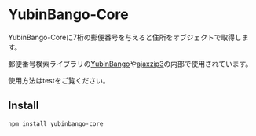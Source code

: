 # YubinBango-Core

YubinBango-Coreに7桁の郵便番号を与えると住所をオブジェクトで取得します。

郵便番号検索ライブラリの[YubinBango](https://github.com/yubinbango/yubinbango)や[ajaxzip3](https://github.com/yubinbango/ajaxzip3)の内部で使用されています。

使用方法はtestをご覧ください。

## Install

    npm install yubinbango-core

